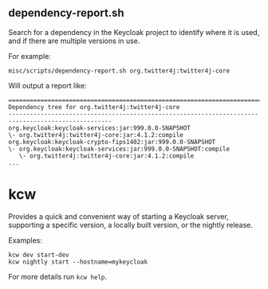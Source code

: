 ## dependency-report.sh

Search for a dependency in the Keycloak project to identify where it is used, and if there are multiple versions in use.

For example:

```
misc/scripts/dependency-report.sh org.twitter4j:twitter4j-core
```

Will output a report like:

```
===================================================================================================
Dependency tree for org.twitter4j:twitter4j-core
---------------------------------------------------------------------------------------------------
org.keycloak:keycloak-services:jar:999.0.0-SNAPSHOT
\- org.twitter4j:twitter4j-core:jar:4.1.2:compile
org.keycloak:keycloak-crypto-fips1402:jar:999.0.0-SNAPSHOT
\- org.keycloak:keycloak-services:jar:999.0.0-SNAPSHOT:compile
   \- org.twitter4j:twitter4j-core:jar:4.1.2:compile
...
```

# kcw

Provides a quick and convenient way of starting a Keycloak server, supporting a specific version, a locally built version,
or the nightly release.

Examples:

```
kcw dev start-dev
kcw nightly start --hostname=mykeycloak
```

For more details run `kcw help`.